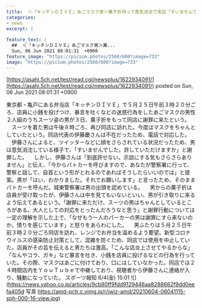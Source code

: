 ```yaml
---
title:  ＜「キッチンＤＩＶＥ」あごマスク男＞菓子折持って意気消沈で来店「すいませんでした。許していただけますか」  
categories:
- news
excerpt: |
  
feature_text: |
  ##  ＜「キッチンＤＩＶＥ」あごマスク男＞菓...
  Sun, 06 Jun 2021 08:01:31  +0900
feature_image: "https://picsum.photos/2560/600?image=733"
image: "https://picsum.photos/2560/600?image=733"
---
```


[https://asahi.5ch.net/test/read.cgi/newsplus/1622934091/](https://asahi.5ch.net/test/read.cgi/newsplus/1622934091/)
posted on Sun, 06 Jun 2021 08:01:31  +0900

<!--more-->

東京都・亀戸にある弁当店「キッチンＤＩＶＥ」で５月２５日午前３時２０分ごろ、店員に小銭を投げつけ、暴言を吐くなどの迷惑行為をしたあごマスクの男性２人組のうちスーツ姿の男が３日、菓子折をもって同店に謝罪に来たという。 　スーツを着た男は午後８時ごろ、再び同店に訪れた。今度はマスクをちゃんとしていたという。同店代表の伊藤慶さんは不在だったため、電話で対応した。 　伊藤さんによると、ツイッターなどに顔をさらされている状況だったため、男は意気消沈している様子で、「すいませんでした。許していただけますか」と謝罪した。 　しかし、伊藤さんは「到底許せない。示談にする気もさらさらありません」と伝え、「今からパトカーを呼びますので、あなたが警察署に行って、警察と話して、自首という形がとれるのであればそうしたらいいのでは」と提案。男が「はい、わかりました。それでお願いします」と言ったため、そのままパトカーを呼んだ。城東警察署は男の出頭を認めている。 　男からの菓子折は店員が受け取ったが、伊藤さんは中を見てもいないといい、男が引き取りに来るよう伝えてあるという。「謝罪に来ただけ、スーツの男はちゃんとしているところがある。大人としての対応をとったんだろうなと思う」と謝罪行動については一定の理解を示した上で、「なぜもう一人のパーカーの男は謝罪にすら来ないのか。憤りを感じています」と怒りをあらわにした。 　男ふたりは５月２５日午前３時２０分ごろ同店を訪れ、レンジでお弁当を温めるよう要望。新型コロナウイルスの感染防止対策として、混雑を防ぐため、同店では使用を中止していた。店員がその旨を伝えると男たちは激高。「こんな店炎上させてやるからな」「なんやコラ、ガキ」など暴言を吐き、小銭を店員に投げるなどの行為を行っていた。その際、マスクはあごに付けており、口にはしていなかった。同店では２４時間店内をＹｏｕＴｕｂｅで中継しており、視聴者から伊藤さんに連絡が入り、騒動になっていた。 スポーツ報知 6/4(金) 15:01 ![](https://news.yahoo.co.jp/articles/9cb80ff9fdd9129446aa8288662f9dd0eefa405d 写真 https://amd-pctr.c.yimg.jp/r/iwiz-amd/20210604-06041115-sph-000-16-view.jpg)
